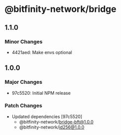 # @bitfinity-network/bridge

## 1.1.0

### Minor Changes

- 4421aed: Make envs optional

## 1.0.0

### Major Changes

- 97c5520: Initial NPM release

### Patch Changes

- Updated dependencies [97c5520]
  - @bitfinity-network/bridge-bft@1.0.0
  - @bitfinity-network/id256@1.0.0
